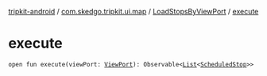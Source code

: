[tripkit-android](../../index.md) / [com.skedgo.tripkit.ui.map](../index.md) / [LoadStopsByViewPort](index.md) / [execute](./execute.md)

# execute

`open fun execute(viewPort: `[`ViewPort`](../../com.skedgo.tripkit.ui.map.home/-view-port/index.md)`): Observable<`[`List`](https://kotlinlang.org/api/latest/jvm/stdlib/kotlin.collections/-list/index.html)`<`[`ScheduledStop`](../../com.skedgo.android.common.model/-scheduled-stop/index.md)`>>`